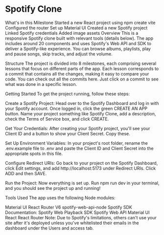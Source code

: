 # Spotify Clone


What's in this Milestone
Started a new React project using npm create vite
Configured the router
Set up Material UI
Created a new Spotify project
Linked Spotify credentials
Added image assets
Overview
This is a responsive Spotify clone built with relevant tools (details below). The app includes around 20 components and uses Spotify's Web API and SDK to deliver a Spotify-like experience. You can browse albums, playlists, play and pause songs, skip tracks, and adjust the volume.

Structure
The project is divided into 8 milestones, each comprising several lessons that focus on different parts of the app. Each lesson corresponds to a commit that contains all the changes, making it easy to compare your code. You can check out all the commits here. Just click on a commit to see what was done in a specific lesson.

Getting Started
To get the project running, follow these steps:

Create a Spotify Project: Head over to the Spotify Dashboard and log in with your Spotify account. Once logged in, click the green CREATE AN APP button. Name your project something like Spotify Clone, add a description, check the Terms of Service box, and click CREATE.

Get Your Credentials: After creating your Spotify project, you'll see your Client ID and a button to show your Client Secret. Copy these.

Set Up Environment Variables: In your project's root folder, rename the .env.example file to .env and paste the Client ID and Client Secret into the appropriate spots in this file.

Configure Redirect URIs: Go back to your project on the Spotify Dashboard, click Edit settings, and add http://localhost:5173 under Redirect URIs. Click ADD and then SAVE.

Run the Project: Now everything is set up. Run npm run dev in your terminal, and you should see the project up and running!

Tools Used
The app uses the following Node modules:

Material UI
React Router V6
spotify-web-api-node
Spotify SDK
Documentation:
Spotify Web Playback SDK
Spotify Web API
Material UI
React
React Router
Note: Due to Spotify's limitations, others can't use your site after it's deployed unless you've whitelisted their emails in the dashboard under the Users and access tab.







